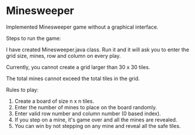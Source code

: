# Minesweeper

Implemented Minesweeper game without a graphical interface.

Steps to run the game:

I have created Minesweeper.java class. Run it and it will ask you to enter the grid size, mines, row and column on every play.

Currently, you cannot create a grid larger than 30 x 30 tiles. 

The total mines cannot exceed the total tiles in the grid.

Rules to play:

1. Create a board of size n x n tiles.
2. Enter the number of mines to place on the board randomly.
3. Enter valid row number and column number (0 based index).
4. If you step on a mine, it's game over and all the mines are revealed.
5. You can win by not stepping on any mine and reveal all the safe tiles.
